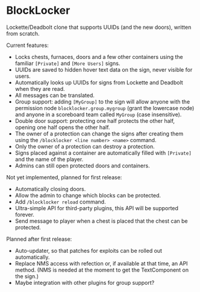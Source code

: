 BlockLocker
===========

Lockette/Deadbolt clone that supports UUIDs (and the new doors), written from scratch.

Current features:

* Locks chests, furnaces, doors and a few other containers using the familiar `[Private]` and `[More Users]` signs.
* UUIDs are saved to hidden hover text data on the sign, never visible for users.
* Automatically looks up UUIDs for signs from Lockette and Deadbolt when they are read.
* All messages can be translated.
* Group support: adding `[MyGroup]` to the sign will allow anyone with the permission node `blocklocker.group.mygroup` (grant the lowercase node) and anyone in a scoreboard team called `MyGroup` (case insensitive).
* Double door support: protecting one half protects the other half, opening one half opens the other half.
* The owner of a protection can change the signs after creating them using the `/blocklocker <line number> <name>` command.
* Only the owner of a protection can destroy a protection.
* Signs placed against a container are automatically filled with `[Private]` and the name of the player.
* Admins can still open protected doors and containers.

Not yet implemented, planned for first release:

* Automatically closing doors.
* Allow the admin to change which blocks can be protected.
* Add `/blocklocker reload` command.
* Ultra-simple API for third-party plugins, this API will be supported forever.
* Send message to player when a chest is placed that the chest can be protected.

Planned after first release:

* Auto-updater, so that patches for exploits can be rolled out automatically.
* Replace NMS access with refection or, if available at that time, an API method. (NMS is needed at the moment to get the TextComponent on the sign.)
* Maybe integration with other plugins for group support?
